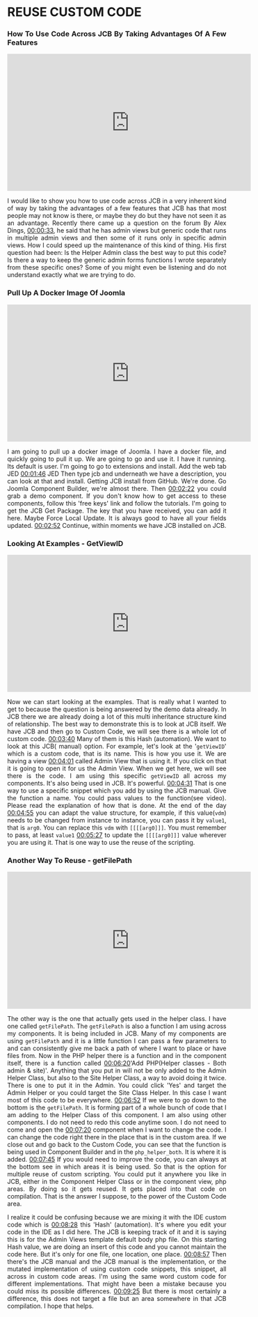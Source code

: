 <div style="text-align: justify">

# REUSE CUSTOM CODE

### How To Use Code Across JCB By Taking Advantages Of A Few Features

<iframe width="560" height="315" src="https://www.youtube-nocookie.com/embed/8Yl4lAAAWMQ" frameborder="0" allow="accelerometer; autoplay; encrypted-media; gyroscope; picture-in-picture" allowfullscreen></iframe>

I would like to show you how to use code across JCB in a very inherent kind of way by taking the advantages of a few features that JCB has that most people may not know is there, or maybe they do but they have not seen it as an advantage. Recently there came up a question on the forum By Alex Dings,  [00:00:33](https://www.youtube.com/watch?v=8Yl4lAAAWMQ&list=PLQRGFI8XZ_wtGvPQZWBfDzzlERLQgpMRE&t=00h00m33s), he said that he has admin views but generic code that runs in multiple admin views and then some of it runs only in specific admin views. How I could speed up the maintenance of this kind of thing. His first question had been: Is the Helper Admin class the best way to put this code? Is there a way to keep the generic admin forms functions I wrote separately from these specific ones? Some of you might even be listening and do not understand exactly what we are trying to do.

### Pull Up A Docker Image Of Joomla

<iframe width="560" height="315" src="https://www.youtube-nocookie.com/embed/8Yl4lAAAWMQ?start=72" frameborder="0" allow="accelerometer; autoplay; encrypted-media; gyroscope; picture-in-picture" allowfullscreen></iframe>

I am going to pull up a docker image of Joomla. I have a docker file, and quickly going to pull it up. We are going to go and use it. I have it running. Its default is user. I'm going to go to extensions and install. Add the web tab JED [00:01:46](https://www.youtube.com/watch?v=8Yl4lAAAWMQ&list=PLQRGFI8XZ_wtGvPQZWBfDzzlERLQgpMRE&t=00h01m46s) JED Then type jcb and underneath we have a description, you can look at that and install. Getting JCB install from GitHub. We're done. Go Joomla Component Builder, we're almost there. Then [00:02:22](https://www.youtube.com/watch?v=8Yl4lAAAWMQ&list=PLQRGFI8XZ_wtGvPQZWBfDzzlERLQgpMRE&t=00h02m22s) you could grab a demo component. If you don't know how to get access to these components, follow this 'free keys' link and follow the tutorials. I'm going to get the JCB Get Package. The key that you have received, you can add it here. Maybe Force Local Update. It is always good to have all your fields updated. [00:02:52](https://www.youtube.com/watch?v=8Yl4lAAAWMQ&list=PLQRGFI8XZ_wtGvPQZWBfDzzlERLQgpMRE&t=00h02m52s) Continue, within moments we have JCB installed on JCB.

### Looking At Examples - GetViewID

<iframe width="560" height="315" src="https://www.youtube-nocookie.com/embed/8Yl4lAAAWMQ?start=180" frameborder="0" allow="accelerometer; autoplay; encrypted-media; gyroscope; picture-in-picture" allowfullscreen></iframe>

Now we can start looking at the examples. That is really what I wanted to get to because the question is being answered by the demo data already. In JCB there we are already doing a lot of this multi inheritance structure kind of relationship. The best way to demonstrate this is to look at JCB itself. We have JCB and then go to Custom Code, we will see there is a whole lot of custom code. [00:03:40](https://www.youtube.com/watch?v=8Yl4lAAAWMQ&list=PLQRGFI8XZ_wtGvPQZWBfDzzlERLQgpMRE&t=00h03m40s) Many of them is this Hash (automation). We want to look at this JCB( manual) option. For example, let's look at the '`getViewID`' which is a custom code, that is its name. This is how you use it. We are having a view [00:04:01](https://www.youtube.com/watch?v=8Yl4lAAAWMQ&list=PLQRGFI8XZ_wtGvPQZWBfDzzlERLQgpMRE&t=00h04m01s) called Admin View that is using it. If you click on that it is going to open it for us the Admin View. When we get here, we will see there is the code. I am using this specific `getViewID` all across my components. It's also being used in JCB. It's powerful. [00:04:31](https://www.youtube.com/watch?v=8Yl4lAAAWMQ&list=PLQRGFI8XZ_wtGvPQZWBfDzzlERLQgpMRE&t=00h04m31s) That is one way to use a specific snippet which you add by using the JCB manual. Give the function a name. You could pass values to the function(see video). Please read the explanation of how that is done. At the end of the day [00:04:55](https://www.youtube.com/watch?v=8Yl4lAAAWMQ&list=PLQRGFI8XZ_wtGvPQZWBfDzzlERLQgpMRE&t=00h04m55s) you can adapt the value structure, for example, if this value(`vdm`) needs to be changed from instance to instance, you can pass it by `value1`, that is `arg0`. You can replace this `vdm` with `[[[[arg0]]]`. You must remember to pass, at least `value1` [00:05:27](https://www.youtube.com/watch?v=8Yl4lAAAWMQ&list=PLQRGFI8XZ_wtGvPQZWBfDzzlERLQgpMRE&t=00h05m27s) to update the `[[[[arg0]]]` value wherever you are using it. That is one way to use the reuse of the scripting.

### Another Way To Reuse - getFilePath

<iframe width="560" height="315" src="https://www.youtube-nocookie.com/embed/8Yl4lAAAWMQ?start=355" frameborder="0" allow="accelerometer; autoplay; encrypted-media; gyroscope; picture-in-picture" allowfullscreen></iframe>

The other way is the one that actually gets used in the helper class. I have one called `getFilePath`. The `getFilePath` is also a function I am using across my components. It is being included in JCB. Many of my components are using  `getFilePath` and it is a little function I can pass a few parameters to and can consistently give me back a path of where I want to place or have files from. Now in the PHP helper there is a function and in the component itself, there is a function called [00:06:20](https://www.youtube.com/watch?v=8Yl4lAAAWMQ&list=PLQRGFI8XZ_wtGvPQZWBfDzzlERLQgpMRE&t=00h06m20s)'Add PHP(Helper classes - Both admin & site)'. Anything that you put in will not be only added to the Admin Helper Class, but also to the Site Helper Class, a way to avoid doing it twice. There is one to put it in the Admin. You could click 'Yes' and target the Admin Helper or you could target the Site Class Helper. In this case I want most of this code to be everywhere. [00:06:52](https://www.youtube.com/watch?v=8Yl4lAAAWMQ&list=PLQRGFI8XZ_wtGvPQZWBfDzzlERLQgpMRE&t=00h06m52s) If we were to go down to the bottom is the `getFilePath`. It is forming part of a whole bunch of code that I am adding to the Helper Class of this component. I am also using other components. I do not need to redo this code anytime soon. I do not need to come and open the [00:07:20](https://www.youtube.com/watch?v=8Yl4lAAAWMQ&list=PLQRGFI8XZ_wtGvPQZWBfDzzlERLQgpMRE&t=00h07m20s) component when I want to change the code. I can change the code right there in the place that is in the custom area. If we close out and go back to the Custom Code, you can see that the function is being used in Component Builder and in the `php_helper_both`. It is where it is added. [00:07:45](https://www.youtube.com/watch?v=8Yl4lAAAWMQ&list=PLQRGFI8XZ_wtGvPQZWBfDzzlERLQgpMRE&t=00h07m45s) If you would need to improve the code, you can always at the bottom see in which areas it is being used. So that is the option for multiple reuse of custom scripting. You could put it anywhere you like in JCB, either in the Component Helper Class or in the component view, php areas. By doing so it gets reused. It gets placed into that code on compilation. That is the answer I suppose, to the power of the Custom Code area.

I realize it could be confusing because we are mixing it with the IDE custom code which is [00:08:28](https://www.youtube.com/watch?v=8Yl4lAAAWMQ&list=PLQRGFI8XZ_wtGvPQZWBfDzzlERLQgpMRE&t=00h08m28s) this 'Hash' (automation). It's where you edit your code in the IDE as I did here. The JCB is keeping track of it and it is saying this is for the Admin Views template default body php file. On this starting Hash value, we are doing an insert of this code and you cannot maintain the code here. But it's only for one file, one location, one place. [00:08:57](https://www.youtube.com/watch?v=8Yl4lAAAWMQ&list=PLQRGFI8XZ_wtGvPQZWBfDzzlERLQgpMRE&t=00h08m57s) Then there's the JCB manual and the JCB manual is the implementation, or the mutated implementation of using custom code snippets, this snippet, all across in custom code areas. I'm using the same word custom code for different implementations. That might have been a mistake because you could miss its possible differences. [00:09:25](https://www.youtube.com/watch?v=8Yl4lAAAWMQ&list=PLQRGFI8XZ_wtGvPQZWBfDzzlERLQgpMRE&t=00h09m25s) But there is most certainly a difference, this does not target a file but an area somewhere in that JCB compilation. I hope that helps.

</div>

